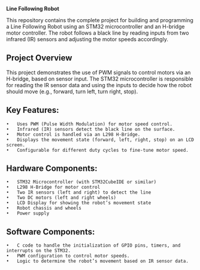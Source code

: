 **Line Following Robot**

This repository contains the complete project for building and programming a Line Following Robot using an STM32 microcontroller and an H-bridge motor controller. The robot follows a black line by reading inputs from two infrared (IR) sensors and adjusting the motor speeds accordingly.

## Project Overview

This project demonstrates the use of PWM signals to control motors via an H-bridge, based on sensor input. The STM32 microcontroller is responsible for reading the IR sensor data and using the inputs to decide how the robot should move (e.g., forward, turn left, turn right, stop).

## Key Features:

	•	Uses PWM (Pulse Width Modulation) for motor speed control.
	•	Infrared (IR) sensors detect the black line on the surface.
	•	Motor control is handled via an L298 H-Bridge.
	•	Displays the movement state (forward, left, right, stop) on an LCD screen.
	•	Configurable for different duty cycles to fine-tune motor speed.

## Hardware Components:

	•	STM32 Microcontroller (with STM32CubeIDE or similar)
	•	L298 H-Bridge for motor control
	•	Two IR sensors (left and right) to detect the line
	•	Two DC motors (left and right wheels)
	•	LCD Display for showing the robot’s movement state
	•	Robot chassis and wheels
	•	Power supply

## Software Components:

	•	C code to handle the initialization of GPIO pins, timers, and interrupts on the STM32.
	•	PWM configuration to control motor speeds.
	•	Logic to determine the robot’s movement based on IR sensor data.
